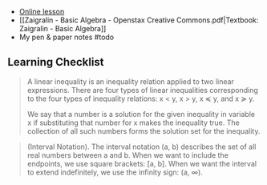 - [Online lesson](https://www.greenemath.com/AlgebraI.html#linear-inequalities)
- [[Zaigralin - Basic Algebra - Openstax Creative Commons.pdf|Textbook: Zaigralin - Basic Algebra]]
- My pen & paper notes #todo

## Learning Checklist

> A linear inequality is an inequality relation applied to two linear expressions. There are four types of linear inequalities corresponding to the four types of inequality relations: 
> x < y, x > y, x ≼ y, and x ≽ y.
> 
> We say that a number is a solution for the given inequality in variable x if substituting that number for x makes the inequality true. The collection of all such numbers forms the solution set for the inequality.


> (Interval Notation). The interval notation (a, b) describes the set of all real numbers between a and b. When we want to include the endpoints, we use square brackets: \[a, b\]. When we want the interval to extend indefinitely, we use the infinity sign: (a, ∞).



